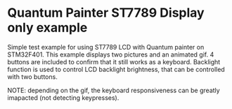 # Quantum Painter ST7789 Display only example

Simple test example for using ST7789 LCD with Quantum painter on STM32F401. This example displays two pictures and an animated gif. 4 buttons are included to confirm that it still works as a keyboard. Backlight function is used to control LCD backlight brightness, that can be controlled with two buttons.

NOTE: depending on the gif, the keyboard responsiveness can be greatly imapacted (not detecting keypresses).

